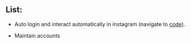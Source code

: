 ## List:
- Auto login and interact automatically in instagram (navigate to [code](https://github.com/hoai97nam/telegram_bot/blob/master/others/insta_bot.py)).

- Maintain accounts
